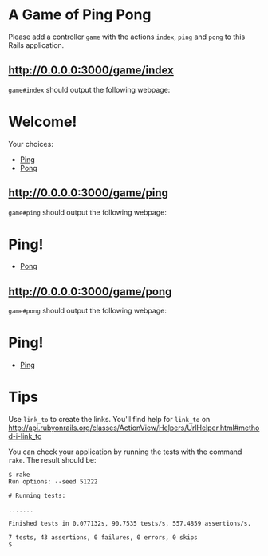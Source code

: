 A Game of Ping Pong
===================

Please add a controller `game` with the actions `index`, `ping` and `pong` to this Rails application. 

http://0.0.0.0:3000/game/index
------------------------------

`game#index` should output the following webpage:

<h1>Welcome!</h1>
<p>Your choices:</p>

<ul>
  <li><a href="/game/ping">Ping</a></li>
  <li><a href="/game/pong">Pong</a></li>
</ul>

http://0.0.0.0:3000/game/ping
------------------------------

`game#ping` should output the following webpage:

<h1>Ping!</h1>

<ul>
  <li><a href="/game/pong">Pong</a></li>
</ul>

http://0.0.0.0:3000/game/pong
------------------------------

`game#pong` should output the following webpage:

<h1>Ping!</h1>

<ul>
  <li><a href="/game/ping">Ping</a></li>
</ul>

Tips
====

Use `link_to` to create the links. You'll find help for `link_to` on 
http://api.rubyonrails.org/classes/ActionView/Helpers/UrlHelper.html#method-i-link_to 

You can check your application by running the tests with the command `rake`. The result should be:

    $ rake
    Run options: --seed 51222

    # Running tests:

    .......

    Finished tests in 0.077132s, 90.7535 tests/s, 557.4859 assertions/s.

    7 tests, 43 assertions, 0 failures, 0 errors, 0 skips
    $

